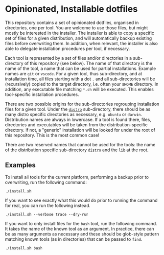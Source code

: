 # Opinionated, Installable dotfiles

This repository contains a set of opinionated dotfiles, organised in
directories, one per tool. You are welcome to use those files, but might mostly
be interested in the installer. The installer is able to copy a specific set of
files for a given distribution, and will automatically backup existing files
before overwriting them. In addition, when relevant, the installer is also able
to delegate installation procedures per tool, if necessary.

Each tool is represented by a set of files and/or directories in a sub-directory
of this repository (see below). The name of that directory is the name of the
tool, a name that can be used for partial installations. Example names are `git`
or `vscode`. For a given tool, thus sub-directory, and at installation time, all
files starting with a dot `.` and all sub-directories will be (recursively)
copied to the target directory, i.e. often your `$HOME` directory. In addition,
any executable file matching `*.sh` will be executed. This enables tool-specific
installation procedures.

There are two possible origins for the sub-directories regrouping installation
files for a given tool. Under the [`distro`](./distro) sub-directory, there
should be as many distro specific directories as necessary, e.g. `ubuntu` or
`darwin`. Distribution names are always in lowercase. If a tool is found there, files, directories and executables will be taken from the distribution-specific directory. If not, a "generic" installation will be looked for under the root of this repository. This is the most common case!

There are two reserved names that cannot be used for the tools: the name of the
distribution specific sub-directory [`distro`](./distro/) and the
[`lib`](./lib/) at the root.

## Examples

To install all tools for the current platform, performing a backup prior to
overwriting, run the following command:

```shell
./install.sh
```

If you want to see exactly what this would do prior to running the command for
real, you can run the following instead.

```shell
./install.sh --verbose trace --dry-run
```

If you want to only install files for the `bash` tool, run the following
command. It takes the name of the known tool as an argument. In practice, there
can be as many arguments as necessary and these should be glob-style pattern
matching known tools (as in directories) that can be passed to `find`.

```shell
./install.sh bash
```